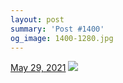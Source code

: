 ```yaml
---
layout: post
summary: 'Post #1400'
og_image: 1400-1280.jpg
---
```


<p>
  <time>
    <a href="/1400">May 29, 2021</a>
  </time>
  <a href="/1400">
    <img src="{{ site.assets_url }}/1400-640.jpg" srcset="{{ site.assets_url }}/1400-320.jpg 320w, {{ site.assets_url }}/1400-640.jpg 640w, {{ site.assets_url }}/1400-960.jpg 960w, {{ site.assets_url }}/1400-1280.jpg 1280w" sizes="(min-width: 700px) 50vw, calc(100vw - 2rem)" />
  </a>
</p>
